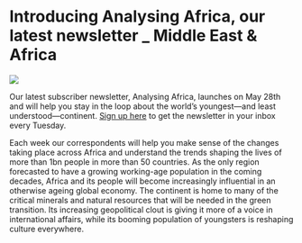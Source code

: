 # Introducing Analysing Africa, our latest newsletter _ Middle East & Africa

<img src="https://images.weserv.nl/?url=www.economist.com/img/b/1280/720/90/media-assets/image/20240525_OPD001.jpg" /><div></div><p>Our latest subscriber newsletter, Analysing Africa, launches on May 28th and will help you stay in the loop about the world’s youngest—and least understood—continent. <a href="https://www.economist.com/newsletters/analysing-africa">Sign up here</a> to get the newsletter in your inbox every Tuesday. </p><p>Each week our correspondents will help you make sense of the changes taking place across Africa and understand the trends shaping the lives of more than 1bn people in more than 50 countries. As the only region forecasted to have a growing working-age population in the coming decades, Africa and its people will become increasingly influential in an otherwise ageing global economy. The continent is home to many of the critical minerals and natural resources that will be needed in the green transition. Its increasing geopolitical clout is giving it more of a voice in international affairs, while its booming population of youngsters is reshaping culture everywhere.</p>